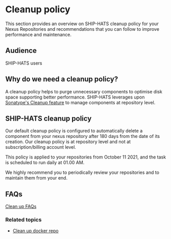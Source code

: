 # Cleanup policy

This section provides an overview on SHIP-HATS cleanup policy for your Nexus Repositories and recommendations that you can follow to improve performance and maintenance.

## Audience

SHIP-HATS users

## Why do we need a cleanup policy?

A cleanup policy helps to purge unnecessary components to optimise disk space supporting better performance. SHIP-HATS leverages upon [Sonatype's Cleanup feature](https://help.sonatype.com/repomanager3/repository-management/cleanup-policies) to manage components at repository level.

## SHIP-HATS cleanup policy

Our default cleanup policy is configured to automatically delete a component from your nexus repository after 180 days from the date of its creation. Our cleanup policy is at repository level and not at subscription/billing account level.

This policy is applied to your repositories from October 11 2021, and the task is scheduled to run daily at 01.00 AM.

We highly recommend you to periodically review your repositories and to maintain them from your end.

## FAQs

[Clean up FAQs](./snippets/clean-up-policy-faqs.md ':include')


### Related topics

- [Clean up docker repo](nexus-repository/nexus-repo-clean-up-docker-repo) 